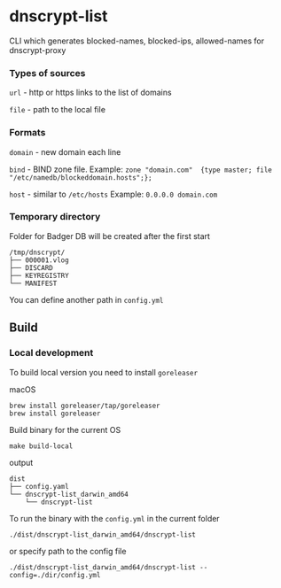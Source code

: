 # dnscrypt-list

CLI which generates blocked-names, blocked-ips, allowed-names for dnscrypt-proxy

### Types of sources

`url` - http or https links to the list of domains

`file` - path to the local file

### Formats

`domain` - new domain each line

`bind` - BIND zone file. Example: `zone "domain.com"  {type master; file "/etc/namedb/blockeddomain.hosts";};`

`host` - similar to `/etc/hosts` Example: `0.0.0.0 domain.com`

### Temporary directory

Folder for Badger DB will be created after the first start

```shell
/tmp/dnscrypt/
├── 000001.vlog
├── DISCARD
├── KEYREGISTRY
└── MANIFEST
```

You can define another path in `config.yml`

## Build

### Local development

To build local version you need to install `goreleaser`

macOS

```shell
brew install goreleaser/tap/goreleaser
brew install goreleaser
```

Build binary for the current OS

```shell
make build-local
```

output

```shell
dist
├── config.yaml
└── dnscrypt-list_darwin_amd64
    └── dnscrypt-list

```

To run the binary with the `config.yml` in the current folder

```shell
./dist/dnscrypt-list_darwin_amd64/dnscrypt-list
```

or specify path to the config file

```shell
./dist/dnscrypt-list_darwin_amd64/dnscrypt-list --config=./dir/config.yml
```
